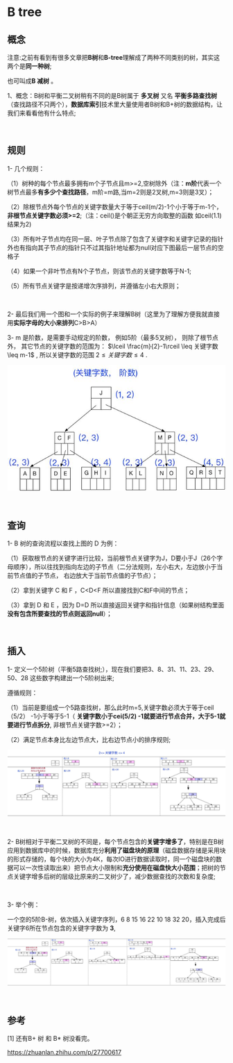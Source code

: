 # B tree

## 概念

注意:之前有看到有很多文章把**B树**和**B-tree**理解成了两种不同类别的树，其实这两个是**同一种树**;

也可叫成**B 减树** 。

1、概念：B树和平衡二叉树稍有不同的是B树属于 **多叉树** 又名 **平衡多路查找树**（查找路径不只两个），**数据库索引**技术里大量使用者B树和B+树的数据结构，让我们来看看他有什么特点;

<br>

## 规则

1- 几个规则：

（1）树种的每个节点最多拥有m个子节点且m>=2,空树除外（注：**m阶**代表一个树节点最多**有多少个查找路径**，m阶=m路,当m=2则是2叉树,m=3则是3叉）；

（2）除根节点外每个节点的关键字数量大于等于ceil(m/2)-1个小于等于m-1个，**非根节点关键字数必须>=2**;（注：ceil()是个朝正无穷方向取整的函数 如ceil(1.1)结果为2)

（3）所有叶子节点均在同一层、叶子节点除了包含了关键字和关键字记录的指针外也有指向其子节点的指针只不过其指针地址都为null对应下图最后一层节点的空格子

（4）如果一个非叶节点有N个子节点，则该节点的关键字数等于N-1;

（5）所有节点关键字是按递增次序排列，并遵循左小右大原则；

<br>

2- 最后我们用一个图和一个实际的例子来理解B树（这里为了理解方便我就直接用**实际字母的大小来排列**C>B>A）

3- m 是阶数，是需要手动规定的阶数， 例如5阶（最多5叉树）， 则除了根节点外， 其它节点的关键字数的范围为： $\lceil \frac{m}{2}-1\rceil  \leq 关键字数 \leq m-1$ , 所以关键字数的范围 $2 \leq 关键字数 \leq 4$ .

![](01.jpg) 

<br>

## 查询

1- B 树的查询流程以查找上图的 D 为例：

（1）获取根节点的关键字进行比较，当前根节点关键字为J，D要小于J（26个字母顺序），所以往找到指向左边的子节点（二分法规则，左小右大，左边放小于当前节点值的子节点， 右边放大于当前节点值的子节点）；

（2）拿到关键字 C 和 F ，C<D<F 所以直接找到C和F中间的节点；

（3）拿到 D 和 E ，因为 D=D 所以直接返回关键字和指针信息（如果树结构里面**没有包含所要查找的节点则返回null**）； 

<br>

## 插入

1- 定义一个5阶树（平衡5路查找树;），现在我们要把3、8、31、11、23、29、50、28 这些数字构建出一个5阶树出来; 

遵循规则：

（1）当前是要组成一个5路查找树，那么此时m=5,关键字数必须大于等于ceil（5/2） -1小于等于5-1（ **关键字数小于cei(5/2) -1就要进行节点合并，大于5-1就要进行节点拆分**, 非根节点关键字数>=2）；

（2）满足节点本身比左边节点大，比右边节点小的排序规则;

![](02.jpg)

<br>

2- B树相对于平衡二叉树的不同是，每个节点包含的**关键字增多了**，特别是在B树应用到数据库中的时候，数据库充分**利用了磁盘块的原理**（磁盘数据存储是采用块的形式存储的，每个块的大小为4K，每次IO进行数据读取时，同一个磁盘块的数据可以一次性读取出来）把节点大小限制和**充分使用在磁盘快大小范围**；把树的节点关键字增多后树的层级比原来的二叉树少了，减少数据查找的次数和复杂度;

<br>

3- 举个例：

一个空的5阶B-树，依次插入关键字序列，6 8 15 16 22 10 18 32 20，插入完成后关键字6所在节点包含的关键字字数为 **3**,	

 ![](03.jpg) 

<br>

## 参考

[1]  还有B+ 树 和 B* 树没看完。

 https://zhuanlan.zhihu.com/p/27700617  